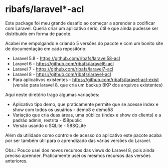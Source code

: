 # ribafs/laravel*-acl

Este package foi meu grande desafio ao começar a aprender a codificar com Laravel. Queria criar um aplicativo sério, útil e que ainda pudesse ser distribuído em forma de pacote.

Acabei me empolgando e criando 5 versões do pacote e com um bonito site de documentação em cada repositório:

- Laravel 5.8 - https://github.com/ribafs/laravel58-acl
- Laravel 6 - https://github.com/ribafs/laravel6-acl
- Laravel 7 - https://github.com/ribafs/laravel7-acl
- Laravel 8 - https://github.com/ribafs/laravel-acl
- Para aplicativos existentes - https://github.com/ribafs/laravel-acl-exist (versão para laravel 8, que cria um backup BKP dos arquivos existentes)

Aqui neste diretório trago algumas variações:

- Aplicativo tipo demo, que praticamente permite que se acesse index e show com todos os usuários - demo8 e demo58
- Variação que cria duas áreas, uma pública (index e show do clients) e a padrão admin, restrita - l58public
- Versão usando o SQLite - 58SQLite

Além da utilidade como controle de acesso do aplicativo este pacote acaba por ser também útil para o aprendizado das várias versões do Laravel.

Obs.: Pouco usei dos novos recursos das views do Laravel 8, pois ainda preciso aprender. Praticamente usei os mesmos recursos das versões anteriores.



